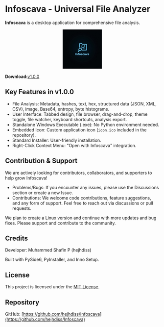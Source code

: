 # Infoscava - Universal File Analyzer

**Infoscava** is a desktop application for comprehensive file analysis.

<p align="center">
  <img src="icon.jpg" width="128" height="128" alt="Infoscava Icon">
</p>

**Download:**[v1.0.0](https://github.com/hejhdiss/Infoscava/releases/tag/v1.0.0)

## Key Features in v1.0.0

- File Analysis: Metadata, hashes, text, hex, structured data (JSON, XML, CSV), image, Base64, entropy, byte histograms.
- User Interface: Tabbed design, file browser, drag-and-drop, theme toggle, file watcher, keyboard shortcuts, analysis export.
- Standalone Windows Executable (.exe): No Python environment needed.
- Embedded Icon: Custom application icon (`icon.ico` included in the repository).
- Standard Installer: User-friendly installation.
- Right-Click Context Menu: "Open with Infoscava" integration.

## Contribution & Support

We are actively looking for contributors, collaborators, and supporters to help grow Infoscava!

- Problems/Bugs: If you encounter any issues, please use the Discussions section or create a new Issue.
- Contributions: We welcome code contributions, feature suggestions, and any form of support. Feel free to reach out via discussions or pull requests.

We plan to create a Linux version and continue with more updates and bug fixes. Please support and contribute to the community.

## Credits

Developer: Muhammed Shafin P (hejhdiss)

Built with PySide6, PyInstaller, and Inno Setup.

## License

This project is licensed under the [MIT License](LICENSE.txt).

## Repository

GitHub: [https://github.com/hejhdiss/Infoscava](https://github.com/hejhdiss/Infoscava)
